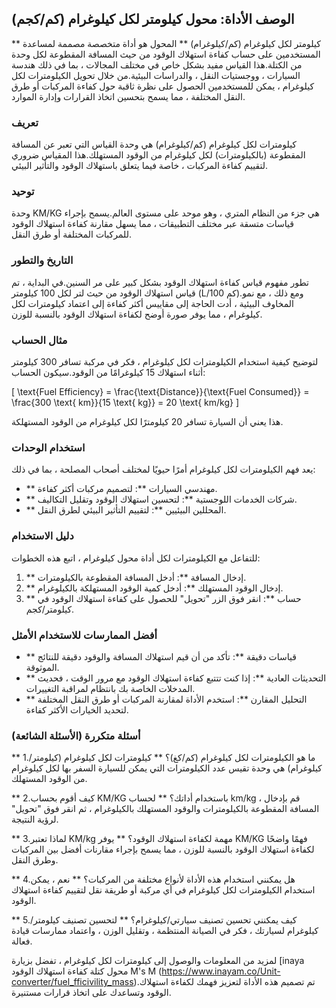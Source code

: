 ## الوصف الأداة: محول كيلومتر لكل كيلوغرام (كم/كجم)

** كيلومتر لكل كيلوغرام (كم/كيلوغرام) ** المحول هو أداة متخصصة مصممة لمساعدة المستخدمين على حساب كفاءة استهلاك الوقود من حيث المسافة المقطوعة لكل وحدة من الكتلة.هذا القياس مفيد بشكل خاص في مختلف المجالات ، بما في ذلك هندسة السيارات ، ووجستيات النقل ، والدراسات البيئية.من خلال تحويل الكيلومترات لكل كيلوغرام ، يمكن للمستخدمين الحصول على نظرة ثاقبة حول كفاءة المركبات أو طرق النقل المختلفة ، مما يسمح بتحسين اتخاذ القرارات وإدارة الموارد.

### تعريف

كيلومترات لكل كيلوغرام (كم/كيلوغرام) هي وحدة القياس التي تعبر عن المسافة المقطوعة (بالكيلومترات) لكل كيلوغرام من الوقود المستهلك.هذا المقياس ضروري لتقييم كفاءة المركبات ، خاصة فيما يتعلق باستهلاك الوقود والتأثير البيئي.

### توحيد

وحدة KM/KG هي جزء من النظام المتري ، وهو موحد على مستوى العالم.يسمح بإجراء قياسات متسقة عبر مختلف التطبيقات ، مما يسهل مقارنة كفاءة استهلاك الوقود للمركبات المختلفة أو طرق النقل.

### التاريخ والتطور

تطور مفهوم قياس كفاءة استهلاك الوقود بشكل كبير على مر السنين.في البداية ، تم قياس استهلاك الوقود من حيث لتر لكل 100 كيلومتر (L/100 كم).ومع ذلك ، مع نمو المخاوف البيئية ، أدت الحاجة إلى مقاييس أكثر كفاءة إلى اعتماد كيلومترات لكل كيلوغرام ، مما يوفر صورة أوضح لكفاءة استهلاك الوقود بالنسبة للوزن.

### مثال الحساب

لتوضيح كيفية استخدام الكيلومترات لكل كيلوغرام ، فكر في مركبة تسافر 300 كيلومتر أثناء استهلاك 15 كيلوغرامًا من الوقود.سيكون الحساب:

\[ \text{Fuel Efficiency} = \frac{\text{Distance}}{\text{Fuel Consumed}} = \frac{300 \text{ km}}{15 \text{ kg}} = 20 \text{ km/kg} \]

هذا يعني أن السيارة تسافر 20 كيلومترًا لكل كيلوغرام من الوقود المستهلكة.

### استخدام الوحدات

يعد فهم الكيلومترات لكل كيلوغرام أمرًا حيويًا لمختلف أصحاب المصلحة ، بما في ذلك:

- ** مهندسي السيارات **: لتصميم مركبات أكثر كفاءة.
- ** شركات الخدمات اللوجستية **: لتحسين استهلاك الوقود وتقليل التكاليف.
- ** المحللين البيئيين **: لتقييم التأثير البيئي لطرق النقل.

### دليل الاستخدام

للتفاعل مع الكيلومترات لكل أداة محول كيلوغرام ، اتبع هذه الخطوات:

1. ** إدخال المسافة **: أدخل المسافة المقطوعة بالكيلومترات.
2. ** إدخال الوقود المستهلك **: أدخل كمية الوقود المستهلكة بالكيلوغرام.
3. ** حساب **: انقر فوق الزر "تحويل" للحصول على كفاءة استهلاك الوقود في كيلومتر/كجم.

### أفضل الممارسات للاستخدام الأمثل

- ** قياسات دقيقة **: تأكد من أن قيم استهلاك المسافة والوقود دقيقة للنتائج الموثوقة.
- ** التحديثات العادية **: إذا كنت تتتبع كفاءة استهلاك الوقود مع مرور الوقت ، فحديث المدخلات الخاصة بك بانتظام لمراقبة التغييرات.
- ** التحليل المقارن **: استخدم الأداة لمقارنة المركبات أو طرق النقل المختلفة لتحديد الخيارات الأكثر كفاءة.

### أسئلة متكررة (الأسئلة الشائعة)

** 1.ما هو الكيلومترات لكل كيلوغرام (كم/كغ)؟ **
كيلومترات لكل كيلوغرام (كيلومتر/كيلوغرام) هي وحدة تقيس عدد الكيلومترات التي يمكن للسيارة السفر بها لكل كيلوغرام من الوقود المستهلك.

** 2.كيف أقوم بحساب KM/KG باستخدام أداتك؟ **
لحساب km/kg ، قم بإدخال المسافة المقطوعة بالكيلومترات والوقود المستهلك بالكيلوغرام ، ثم انقر فوق "تحويل" لرؤية النتيجة.

** 3.لماذا تعتبر KM/kg مهمة لكفاءة استهلاك الوقود؟ **
يوفر KM/KG فهمًا واضحًا لكفاءة استهلاك الوقود بالنسبة للوزن ، مما يسمح بإجراء مقارنات أفضل بين المركبات وطرق النقل.

** 4.هل يمكنني استخدام هذه الأداة لأنواع مختلفة من المركبات؟ **
نعم ، يمكن استخدام الكيلومترات لكل كيلوغرام في أي مركبة أو طريقة نقل لتقييم كفاءة استهلاك الوقود.

** 5.كيف يمكنني تحسين تصنيف سيارتي/كيلوغرام؟ **
لتحسين تصنيف كيلومتر/كيلوغرام لسيارتك ، فكر في الصيانة المنتظمة ، وتقليل الوزن ، واعتماد ممارسات قيادة فعالة.

لمزيد من المعلومات والوصول إلى كيلومترات لكل كيلوغرام ، تفضل بزيارة [inaya محول كتلة كفاءة استهلاك الوقود M's M (https://www.inayam.co/Unit-converter/fuel_fficivility_mass).تم تصميم هذه الأداة لتعزيز فهمك لكفاءة استهلاك الوقود وتساعدك على اتخاذ قرارات مستنيرة.